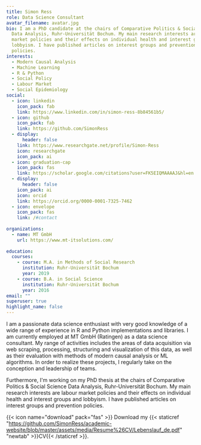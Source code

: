 ```yaml
---
title: Simon Ress
role: Data Science Consultant
avatar_filename: avatar.jpg
bio: I am a PhD candidate at the chairs of Comparative Politics & Social Science
  Data Analysis, Ruhr-Universität Bochum. My main research interests are labour
  market policies and their effects on individual health and interest groups and
  lobbyism. I have published articles on interest groups and prevention
  policies.
interests:
  - Modern Causal Analysis
  - Machine Learning
  - R & Python
  - Social Policy
  - Labour Market
  - Social Epidemiology
social:
  - icon: linkedin
    icon_pack: fab
    link: https://www.linkedin.com/in/simon-ress-8b84561b5/
  - icon: github
    icon_pack: fab
    link: https://github.com/SimonRess
  - display:
      header: false
    link: https://www.researchgate.net/profile/Simon-Ress
    icon: researchgate
    icon_pack: ai
  - icon: graduation-cap
    icon_pack: fas
    link: https://scholar.google.com/citations?user=FK5EIQMAAAAJ&hl=en
  - display:
      header: false
    icon_pack: ai
    icon: orcid
    link: https://orcid.org/0000-0001-7325-7462
  - icon: envelope
    icon_pack: fas
    link: /#contact
    
organizations:
  - name: MT GmbH
    url: https://www.mt-itsolutions.com/
    
education:
  courses:
    - course: M.A. in Methods of Social Research
      institution: Ruhr-Universität Bochum
      year: 2019
    - course: B.A. in Social Science
      institution: Ruhr-Universität Bochum
      year: 2016
email: ""
superuser: true
highlight_name: false
---
```


I am a passionate data science enthusiast with very good knowledge of a wide range of experience in R and Python implementations and libraries. I am currently employed at MT GmbH (Ratingen) as a data science consultant. My range of activities includes the areas of data acquisition via web scraping, processing, structuring and visualization of this data, as well as their evaluation with methods of modern causal analysis or ML algorithms. In order to realize these projects, I regularly take on the conception and leadership of teams.

Furthermore, I'm working on my PhD thesis at the chairs of Comparative Politics & Social Science Data Analysis, Ruhr-Universität Bochum. My main research interests are labour market policies and their effects on individual health and interest groups and lobbyism. I have published articles on interest groups and prevention policies.

{{< icon name="download" pack="fas" >}} Download my {{< staticref "https://github.com/SimonRess/academic-website/blob/master/assets/media/Resume%26CV/Lebenslauf_de.pdf" "newtab" >}}CV{{< /staticref >}}.
<!--- 
{{< icon name="download" pack="fas" >}} Download my {{< staticref "uploads/demo_resume.pdf" "newtab" >}}resumé{{< /staticref >}}
--->

